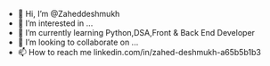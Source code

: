 - 👋 Hi, I’m @Zaheddeshmukh
- 👀 I’m interested in ...
- 🌱 I’m currently learning Python,DSA,Front & Back End Developer
- 💞️ I’m looking to collaborate on ...
- 📫 How to reach me linkedin.com/in/zahed-deshmukh-a65b5b1b3

<!---
Zaheddeshmukh/Zaheddeshmukh is a ✨ special ✨ repository because its `README.md` (this file) appears on your GitHub profile.
You can click the Preview link to take a look at your changes.
--->
